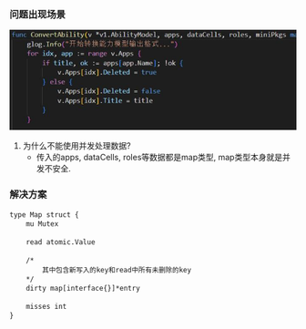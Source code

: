 ### 问题出现场景
![](./photo/%E5%87%BA%E7%8E%B0%E5%9C%BA%E6%99%AF.jpg)
1. 为什么不能使用并发处理数据?
    - 传入的apps, dataCells, roles等数据都是map类型, map类型本身就是并发不安全.

### 解决方案
```
type Map struct {
	mu Mutex

	read atomic.Value 

    /*
        其中包含新写入的key和read中所有未删除的key
    */
	dirty map[interface{}]*entry

	misses int
}
```